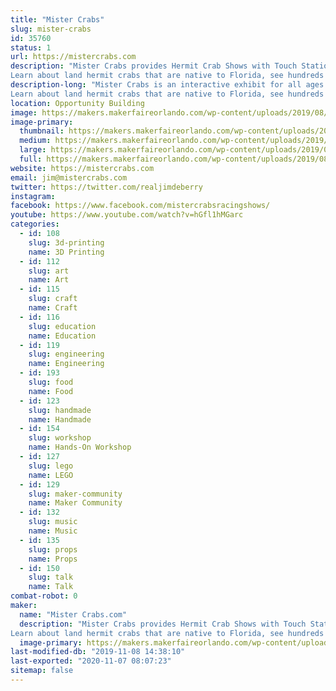 ```yaml
---
title: "Mister Crabs"
slug: mister-crabs
id: 35760
status: 1
url: https://mistercrabs.com
description: "Mister Crabs provides Hermit Crab Shows with Touch Stations, Observation Stations, and Crab Race Comedy Shows.
Learn about land hermit crabs that are native to Florida, see hundreds of their creative hermit crab homes including  from Legos, shells, transparent glass, 3D printed and many others.  Also participate in your create crab shell, create a Crabitat, and learn about our Adopt-a-Hermit program. "
description-long: "Mister Crabs is an interactive exhibit for all ages featuring lots of laughs, education, science and Hermit Crab engineering as you participate in a race to the hermit cup. Each players receives a novelty prize. The show runs continuously, features Touch Stations, Observation Stations, and Crab Race Comedy Shows.
Learn about land hermit crabs that are native to Florida, see hundreds of their creative hermit crab homes including from Legos, football helmets, star wars, and beyond. also see unique maker hermit home shells, transparent glass hermit homes, 3D printed hermit homes and many others.  Also there is an opportunity to participate in your create crab shell, create a Crabitat, see the hermit crab express train, learn how to speak hermit crab through a special device see our Adopt-a-Hermit program station"
location: Opportunity Building
image: https://makers.makerfaireorlando.com/wp-content/uploads/2019/08/mister-crabs-touch-tank-pic-1024x768.jpg
image-primary:
  thumbnail: https://makers.makerfaireorlando.com/wp-content/uploads/2019/08/mister-crabs-touch-tank-pic-150x150.jpg
  medium: https://makers.makerfaireorlando.com/wp-content/uploads/2019/08/mister-crabs-touch-tank-pic-300x225.jpg
  large: https://makers.makerfaireorlando.com/wp-content/uploads/2019/08/mister-crabs-touch-tank-pic-1024x768.jpg
  full: https://makers.makerfaireorlando.com/wp-content/uploads/2019/08/mister-crabs-touch-tank-pic.jpg
website: https://mistercrabs.com
email: jim@mistercrabs.com
twitter: https://twitter.com/realjimdeberry
instagram: 
facebook: https://www.facebook.com/mistercrabsracingshows/
youtube: https://www.youtube.com/watch?v=hGfl1hMGarc
categories:
  - id: 108
    slug: 3d-printing
    name: 3D Printing
  - id: 112
    slug: art
    name: Art
  - id: 115
    slug: craft
    name: Craft
  - id: 116
    slug: education
    name: Education
  - id: 119
    slug: engineering
    name: Engineering
  - id: 193
    slug: food
    name: Food
  - id: 123
    slug: handmade
    name: Handmade
  - id: 154
    slug: workshop
    name: Hands-On Workshop
  - id: 127
    slug: lego
    name: LEGO
  - id: 129
    slug: maker-community
    name: Maker Community
  - id: 132
    slug: music
    name: Music
  - id: 135
    slug: props
    name: Props
  - id: 150
    slug: talk
    name: Talk
combat-robot: 0
maker:
  name: "Mister Crabs.com"
  description: "Mister Crabs provides Hermit Crab Shows with Touch Stations, Observation Stations, and Crab Race Comedy Shows.
Learn about land hermit crabs that are native to Florida, see hundreds of their creative hermit crab homes including  from Lego, shells, transparent glass, 3D printed and many others.  Also participate in our create crab shell, create a Crabitat, and learn about our Adopt-a-Hermit program. "
  image-primary: https://makers.makerfaireorlando.com/wp-content/uploads/2019/08/Logo-250x250.jpg
last-modified-db: "2019-11-08 14:38:10"
last-exported: "2020-11-07 08:07:23"
sitemap: false
---
```

